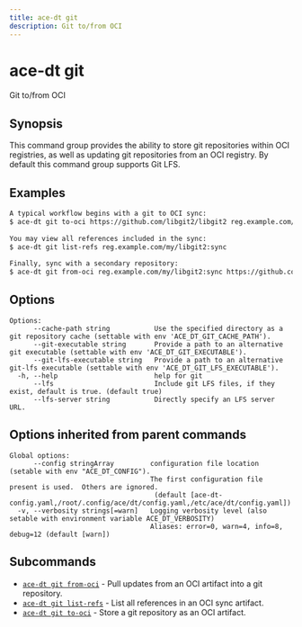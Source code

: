 ```yaml
---
title: ace-dt git
description: Git to/from OCI
---
```


<!--
This documentation is auto generated by a script.
Please do not edit this file directly.
-->

<!-- markdownlint-disable-next-line single-title -->
# ace-dt git

Git to/from OCI

## Synopsis

This command group provides the ability to store git repositories within OCI registries, as well as updating git repositories from an OCI registry. By default this command group supports Git LFS.

## Examples

```sh
A typical workflow begins with a git to OCI sync:
$ ace-dt git to-oci https://github.com/libgit2/libgit2 reg.example.com/my/libgit2:sync
	
You may view all references included in the sync:
$ ace-dt git list-refs reg.example.com/my/libgit2:sync
	
Finally, sync with a secondary repository:
$ ace-dt git from-oci reg.example.com/my/libgit2:sync https://github.com/my_copies/libgit2_copy
```

## Options

```plaintext
Options:
      --cache-path string           Use the specified directory as a git repository cache (settable with env 'ACE_DT_GIT_CACHE_PATH').
      --git-executable string       Provide a path to an alternative git executable (settable with env 'ACE_DT_GIT_EXECUTABLE').
      --git-lfs-executable string   Provide a path to an alternative git-lfs executable (settable with env 'ACE_DT_GIT_LFS_EXECUTABLE').
  -h, --help                        help for git
      --lfs                         Include git LFS files, if they exist, default is true. (default true)
      --lfs-server string           Directly specify an LFS server URL.
```

## Options inherited from parent commands

```plaintext
Global options:
      --config stringArray         configuration file location (setable with env "ACE_DT_CONFIG").
                                   The first configuration file present is used.  Others are ignored.
                                    (default [ace-dt-config.yaml,/root/.config/ace/dt/config.yaml,/etc/ace/dt/config.yaml])
  -v, --verbosity strings[=warn]   Logging verbosity level (also setable with environment variable ACE_DT_VERBOSITY)
                                   Aliases: error=0, warn=4, info=8, debug=12 (default [warn])
```

## Subcommands

- [`ace-dt git from-oci`](from-oci.md) - Pull updates from an OCI artifact into a git repository.
- [`ace-dt git list-refs`](list-refs.md) - List all references in an OCI sync artifact.
- [`ace-dt git to-oci`](to-oci.md) - Store a git repository as an OCI artifact.
